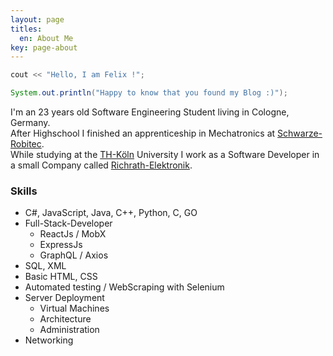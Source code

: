 ```yaml
---
layout: page
titles:
  en: About Me
key: page-about
---
```


```c++
cout << "Hello, I am Felix !";
```

```java
System.out.println("Happy to know that you found my Blog :)");
```

I'm an 23 years old Software Engineering Student living in Cologne, Germany.<br />
After Highschool I finished an apprenticeship in Mechatronics at [Schwarze-Robitec](https://www.schwarze-robitec.com).<br />
While studying at the [TH-Köln](https://www.th-koeln.de) University I work as a Software Developer in a small Company called [Richrath-Elektronik](http://www.richrath-elektronik.de).

### Skills

*   C#, JavaScript, Java, C++, Python, C, GO
*   Full-Stack-Developer
    *   ReactJs / MobX
    *   ExpressJs
    *   GraphQL / Axios
*   SQL, XML
*   Basic HTML, CSS
*   Automated testing / WebScraping with Selenium
*   Server Deployment
    *   Virtual Machines
    *   Architecture
    *   Administration
*   Networking
